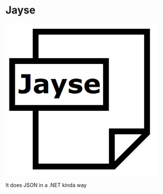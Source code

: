# Jayse

![diagram](https://github.com/MelbourneDeveloper/Jayse/blob/main/Images/Icon.png) 

It does JSON in a .NET kinda way
